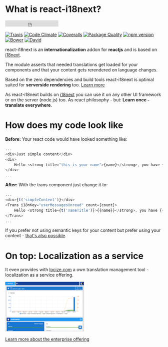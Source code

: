 # What is react-i18next?

<iframe src="https://ghbtns.com/github-btn.html?user=i18next&repo=react-i18next&type=star&count=true" frameborder="0" scrolling="0" width="170px" height="20px"></iframe>

[![Travis](https://img.shields.io/travis/i18next/react-i18next/master.svg?style=flat-square)](https://travis-ci.org/i18next/react-i18next)
[![Code Climate](https://codeclimate.com/github/codeclimate/codeclimate/badges/gpa.svg)](https://codeclimate.com/github/i18next/react-i18next)
[![Coveralls](https://img.shields.io/coveralls/i18next/react-i18next/master.svg?style=flat-square)](https://coveralls.io/github/i18next/react-i18next)
[![Package Quality](http://npm.packagequality.com/shield/react-i18next.svg)](http://packagequality.com/#?package=react-i18next)
[![npm version](https://img.shields.io/npm/v/react-i18next.svg?style=flat-square)](https://www.npmjs.com/package/react-i18next)
[![Bower](https://img.shields.io/bower/v/react-i18next.svg?style=flat-square)]()
[![David](https://img.shields.io/david/i18next/react-i18next.svg?style=flat-square)](https://david-dm.org/i18next/react-i18next)



react-i18next is an **internationalization** addon for **reactjs** and is based on [i18next](http://i18next.com).

The module asserts that needed translations get loaded for your components and that your content gets rerendered on language changes.

Based on the zero dependencies and build tools react-i18next is optimal suited for **serverside rendering** too. [Learn more](/misc/universal-rendering.md)

As react-i18next builds on [i18next](http://i18next.com) you can use it on any other UI framework or on the server (node.js) too. As react philosophy - but: **Learn once - translate everywhere**.

# How does my code look like

**Before:** Your react code would have looked something like:

```js
...
<div>Just simple content</div>
<div>
    Hello <strong title="this is your name">{name}</strong>, you have {count} unread message(s). <Link to="/msgs">Go to messages</Link>.
</div>
...
```

**After:** With the trans component just change it to:

```js
...
<div>{t('simpleContent')}</div>
<Trans i18nKey="userMessagesUnread" count={count}>
    Hello <strong title={t('nameTitle')}>{{name}}</strong>, you have {{count}} unread message. <Link to="/msgs">Go to messages</Link>.
</Trans>
...
```

If you prefer not using semantic keys for your content but prefer using your content - [that's also possible](https://www.i18next.com/principles/fallback.html#key-fallback).


# On top: Localization as a service


It even provides with [locize.com](http://locize.com) a own translation management tool - localization as a service offering.

<img src="/assets/img/dashboard.png" width="50%" />

[Learn more about the enterprise offering](https://www.i18next.com/for-enterprises.html)